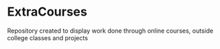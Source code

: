 # ExtraCourses
Repository created to display work done through online courses, outside college classes and projects
